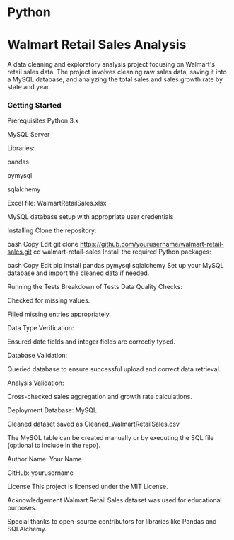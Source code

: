 # Python
# Walmart Retail Sales Analysis
A data cleaning and exploratory analysis project focusing on Walmart's retail sales data. The project involves cleaning raw sales data, saving it into a MySQL database, and analyzing the total sales and sales growth rate by state and year.

### Getting Started
Prerequisites
Python 3.x

MySQL Server

Libraries:

pandas

pymysql

sqlalchemy

Excel file: WalmartRetailSales.xlsx

MySQL database setup with appropriate user credentials

Installing
Clone the repository:

bash
Copy
Edit
git clone https://github.com/yourusername/walmart-retail-sales.git
cd walmart-retail-sales
Install the required Python packages:

bash
Copy
Edit
pip install pandas pymysql sqlalchemy
Set up your MySQL database and import the cleaned data if needed.

Running the Tests
Breakdown of Tests
Data Quality Checks:

Checked for missing values.

Filled missing entries appropriately.

Data Type Verification:

Ensured date fields and integer fields are correctly typed.

Database Validation:

Queried database to ensure successful upload and correct data retrieval.

Analysis Validation:

Cross-checked sales aggregation and growth rate calculations.

Deployment
Database: MySQL

Cleaned dataset saved as Cleaned_WalmartRetailSales.csv

The MySQL table can be created manually or by executing the SQL file (optional to include in the repo).

Author
Name: Your Name

GitHub: yourusername

License
This project is licensed under the MIT License.

Acknowledgement
Walmart Retail Sales dataset was used for educational purposes.

Special thanks to open-source contributors for libraries like Pandas and SQLAlchemy.
